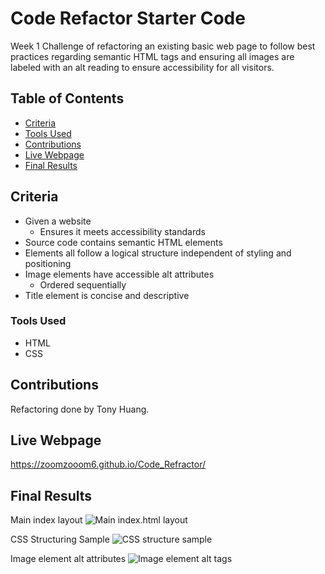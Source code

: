 # Code Refactor Starter Code
Week 1 Challenge of refactoring an existing basic web page to follow best practices regarding semantic HTML tags and ensuring all images are labeled with an alt reading to ensure accessibility for all visitors.

## Table of Contents
* [Criteria](#criteria)
* [Tools Used](#tools-used)
* [Contributions](#contributions)
* [Live Webpage](#live-webpage)
* [Final Results](#final-results)

## Criteria
* Given a website
    * Ensures it meets accessibility standards
* Source code contains semantic HTML elements
* Elements all follow a logical structure independent of styling and positioning
* Image elements have accessible alt attributes
    * Ordered sequentially
* Title element is concise and descriptive

### Tools Used
* HTML
* CSS

## Contributions
Refactoring done by Tony Huang.

## Live Webpage
https://zoomzooom6.github.io/Code_Refractor/

## Final Results
Main index layout
<img src='' alt='Main index.html layout' />

CSS Structuring Sample
<img src='' alt='CSS structure sample' />

Image element alt attributes
<img src='' alt='Image element alt tags' />